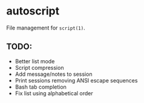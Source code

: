 # autoscript
File management for `script(1)`.

## TODO:
 - Better list mode
 - Script compression
 - Add message/notes to session
 - Print sessions removing ANSI escape sequences
 - Bash tab completion
 - Fix list using alphabetical order